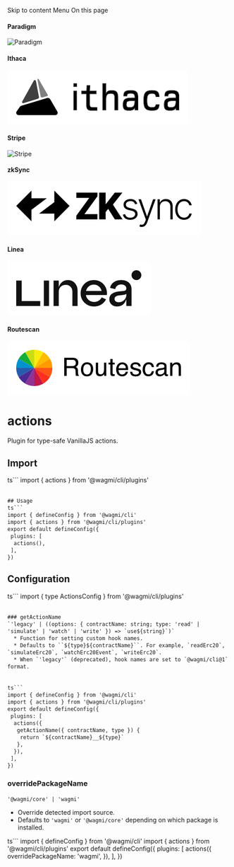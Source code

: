 Skip to content 
Menu
On this page
#### Paradigm
![Paradigm](https://raw.githubusercontent.com/wevm/.github/main/content/sponsors/paradigm-light.svg)
#### Ithaca
![Ithaca](https://raw.githubusercontent.com/wevm/.github/main/content/sponsors/ithaca-light.svg)
#### Stripe
![Stripe](https://raw.githubusercontent.com/wevm/.github/main/content/sponsors/stripe-light.svg)
#### zkSync
![zkSync](https://raw.githubusercontent.com/wevm/.github/main/content/sponsors/zksync-light.svg)
#### Linea
![Linea](https://raw.githubusercontent.com/wevm/.github/main/content/sponsors/linea-light.svg)
#### Routescan
![Routescan](https://raw.githubusercontent.com/wevm/.github/main/content/sponsors/routescan-light.svg)
# actions ​
Plugin for type-safe VanillaJS actions.
## Import ​
ts```
import { actions } from '@wagmi/cli/plugins'
```

## Usage ​
ts```
import { defineConfig } from '@wagmi/cli'
import { actions } from '@wagmi/cli/plugins'
export default defineConfig({
 plugins: [
  actions(),
 ],
})
```

## Configuration ​
ts```
import { type ActionsConfig } from '@wagmi/cli/plugins'
```

### getActionName ​
`'legacy' | ((options: { contractName: string; type: 'read' | 'simulate' | 'watch' | 'write' }) => `use${string}`)`
  * Function for setting custom hook names.
  * Defaults to ``${type}${contractName}``. For example, `readErc20`, `simulateErc20`, `watchErc20Event`, `writeErc20`.
  * When `'legacy'` (deprecated), hook names are set to `@wagmi/cli@1` format.


ts```
import { defineConfig } from '@wagmi/cli'
import { actions } from '@wagmi/cli/plugins'
export default defineConfig({
 plugins: [
  actions({
   getActionName({ contractName, type }) { 
    return `${contractName}__${type}`
   }, 
  }),
 ],
})
```

### overridePackageName ​
`'@wagmi/core' | 'wagmi'`
  * Override detected import source.
  * Defaults to `'wagmi'` or `'@wagmi/core'` depending on which package is installed.


ts```
import { defineConfig } from '@wagmi/cli'
import { actions } from '@wagmi/cli/plugins'
export default defineConfig({
 plugins: [
  actions({
   overridePackageName: 'wagmi', 
  }),
 ],
})
```

